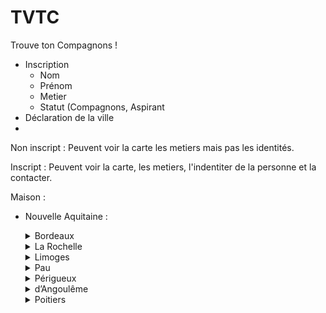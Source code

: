 # TVTC

Trouve ton Compagnons ! 

- Inscription 
  - Nom
  - Prénom
  - Metier 
  - Statut (Compagnons, Aspirant
- Déclaration de la ville 
- 

Non inscript : 
Peuvent voir la carte les metiers mais pas les identités.

Inscript : 
Peuvent voir la carte, les metiers, l'indentiter de la personne et la contacter.



Maison : 

- Nouvelle Aquitaine : 
  <details>
  <summary>Bordeaux</summary>

    ```
    La maison de Bordeaux / Siège régional
    Compagnons du Devoir
    76, rue Laroche
    33000 Bordeaux
    ```
  </details>
  
  <details>
  <summary>La Rochelle</summary>

    ```
    La maison de La Rochelle / Siège régional
    Compagnons du Devoir
    1, rue Théroigne de Méricourt
    CS 40801
    17041 La Rochelle Cedex 01
    ```
  </details>

    <details>
  <summary>Limoges</summary>

    ```
    La maison de Limoges
    Compagnons du Devoir
    Rue du Puy Pezard
    87270 Couzeix
    ```
  </details>

    <details>
  <summary>Pau</summary>

    ```
    La maison de Pau
    Compagnons du Devoir 
    Allée Pierre Tourne
    64110 Gelos
    ```
  </details>

    <details>
  <summary>Périgueux</summary>

    ```
    La maison de Périgueux
    Compagnons du Devoir 
    Allée des Sports - Chercuzac
    24650 Chancelade
    ```
  </details>

    <details>
  <summary>d’Angoulême</summary>

    ```
   La maison d’Angoulême
    Compagnons du Devoir 
    35, avenue De Montbron
    16340 L’Isle-d’Espagnac
    ```
  </details>

    <details>
  <summary>Poitiers</summary>

    ```
    La maison de Poitiers
    Compagnons du Devoir 
    118, rue du Porteau
    86000 Poitiers
    ```
  </details>
